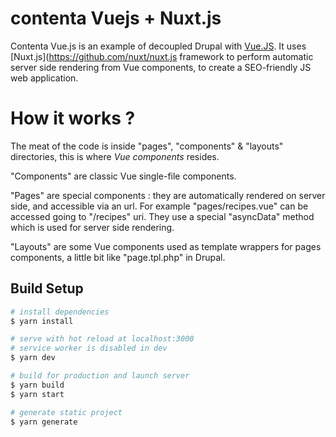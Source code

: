 # contenta Vuejs + Nuxt.js

Contenta Vue.js is an example of decoupled Drupal with [Vue.JS](https://vuejs.org). It uses [Nuxt.js](https://github.com/nuxt/nuxt.js framework to perform automatic server side rendering from Vue components, to create a SEO-friendly JS web application.

# How it works ?

The meat of the code is inside "pages", "components" & "layouts" directories, this is where *Vue components* resides. 

"Components" are classic Vue single-file components.

"Pages" are special components : they are automatically rendered on server side, and accessible via an url. For example "pages/recipes.vue" can be accessed going to  "/recipes" uri. They use a special "asyncData" method which is used for server side rendering.

"Layouts" are some Vue components used as template wrappers for pages components, a little bit like "page.tpl.php" in Drupal.

## Build Setup



``` bash
# install dependencies
$ yarn install

# serve with hot reload at localhost:3000
# service worker is disabled in dev
$ yarn dev

# build for production and launch server
$ yarn build
$ yarn start

# generate static project
$ yarn generate
```
